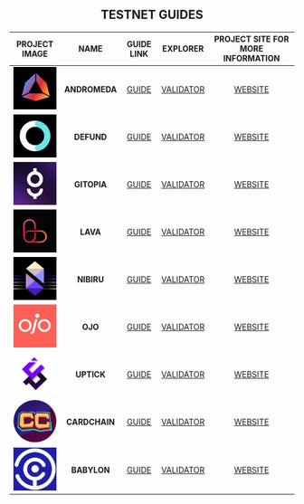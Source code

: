 <div align="center">
  <h2> TESTNET GUIDES </h2>
</div>

|                                                                   PROJECT IMAGE                                                                     |     NAME      |                                         GUIDE LINK                                          |                                                  EXPLORER                                                  |        PROJECT SITE FOR MORE INFORMATION         |
| :------------------------------------------------------------------------------------------------------------------------------------------: | :-----------: | :-----------------------------------------------------------------------------------------: | :--------------------------------------------------------------------------------------------------------: | :--------------------------------------: |
| <img src="https://raw.githubusercontent.com/MirrorReflectionTeam/cosmos_testnet_manuals/main/project_files/andromeda.jpg" width="90" alt=""> | **ANDROMEDA** | [GUIDE](https://github.com/MirrorReflectionTeam/cosmos_testnet_manuals/tree/main/andromeda) | [VALIDATOR](https://andromeda.exploreme.pro/validator/andrvaloper187qg8np6zngwpsdmguf3jxwdj5hdwmh7v7awce)  | [WEBSITE](https://andromedaprotocol.io/) |
|  <img src="https://raw.githubusercontent.com/MirrorReflectionTeam/cosmos_testnet_manuals/main/project_files/defund.jpg" width="90" alt="">   |  **DEFUND**   |  [GUIDE](https://github.com/MirrorReflectionTeam/cosmos_testnet_manuals/tree/main/defund)   | [VALIDATOR](https://defund.explorers.guru/validator/defundvaloper1v0emcp5u268etyz34x5wqdzzzuu33hsxycrgzr)  |    [WEBSITE](https://www.defund.app/)    |
|  <img src="https://raw.githubusercontent.com/MirrorReflectionTeam/cosmos_testnet_manuals/main/project_files/gitopia.png" width="90" alt="">  |  **GITOPIA**  |  [GUIDE](https://github.com/MirrorReflectionTeam/cosmos_testnet_manuals/tree/main/gitopia)  | [VALIDATOR](https://gitopia.exploreme.pro/validator/gitopiavaloper10rm952fn4e37apwr7eadr6h2n3z527yucj2hae) |     [WEBSITE](https://gitopia.com/)      |
|   <img src="https://raw.githubusercontent.com/MirrorReflectionTeam/cosmos_testnet_manuals/main/project_files/lava.png" width="90" alt="">    |   **LAVA**    |   [GUIDE](https://github.com/MirrorReflectionTeam/cosmos_testnet_manuals/tree/main/lava)    |   [VALIDATOR](https://lava.exploreme.pro/validator/lava@valoper1c9e9ntwz2g6sxe5g00z0vgxp9yfqkrfe8fgzua)    |   [WEBSITE](https://www.lavanet.xyz/)    |
|  <img src="https://raw.githubusercontent.com/MirrorReflectionTeam/cosmos_testnet_manuals/main/project_files/nibiru.jpg" width="90" alt="">   |  **NIBIRU**   |  [GUIDE](https://github.com/MirrorReflectionTeam/cosmos_testnet_manuals/tree/main/nibiru)   |   [VALIDATOR](https://nibiru.exploreme.pro/validator/nibivaloper1k8jxnyt7tzlg98z7aqv4ydu3e85557yug63z5s)   |      [WEBSITE](https://nibiru.fi/)       |
|    <img src="https://raw.githubusercontent.com/MirrorReflectionTeam/cosmos_testnet_manuals/main/project_files/ojo.jpg" width="90" alt="">    |  **OJO**   |    [GUIDE](https://github.com/MirrorReflectionTeam/cosmos_testnet_manuals/tree/main/ojo)    |     [VALIDATOR](https://ojo.exploreme.pro/validator/ojovaloper1vpax8d27h2evn5nsk089k0zc7ue72w80jmffkv)     |     [WEBSITE](https://ojo.network/)     |
|    <img src="https://raw.githubusercontent.com/MirrorReflectionTeam/cosmos_testnet_manuals/main/project_files/uptick.png" width="90" alt="">    |  **UPTICK**   |    [GUIDE](https://github.com/MirrorReflectionTeam/cosmos_testnet_manuals/tree/main/uptick)    |     [VALIDATOR](https://uptick-testnet.exploreme.pro/validator/uptickvaloper1urrht6c4qrmrxm3n7mj3q9phvfldfn69r6axr5)     |     [WEBSITE](https://www.uptick.network/)     |
|    <img src="https://raw.githubusercontent.com/MirrorReflectionTeam/cosmos_testnet_manuals/main/project_files/cardchain.png" width="90" alt="">    |  **CARDCHAIN**   |    [GUIDE](https://github.com/MirrorReflectionTeam/cosmos_testnet_manuals/tree/main/cardchain)    |     [VALIDATOR](https://crowdcontrol.exploreme.pro/validator/ccvaloper167dsxrc37q9puk85vpdcmfs7n7dg43q2g4xeeh)     |     [WEBSITE](https://crowdcontrol.network/#/)     |
|    <img src="https://raw.githubusercontent.com/MirrorReflectionTeam/cosmos_testnet_manuals/main/project_files/babylon.png" width="90" alt="">    |  **BABYLON**   |    [GUIDE](https://github.com/MirrorReflectionTeam/cosmos_testnet_manuals/tree/main/babylon)    |     [VALIDATOR](https://babylon.explorers.guru/validator/bbnvaloper1t825vmpzj2s73kr4jhlh73g5cp7hq0j9r7upte)     |     [WEBSITE](https://babylonchain.io//)     |
